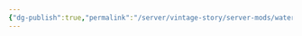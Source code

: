 ```yaml
---
{"dg-publish":true,"permalink":"/server/vintage-story/server-mods/water-weather-simulation-redux/","tags":["vs-up-to-date"],"noteIcon":""}
---
```



